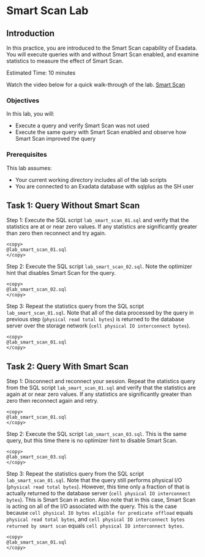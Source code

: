 # Smart Scan Lab

## Introduction

In this practice, you are introduced to the Smart Scan capability of Exadata. You will execute queries with and without Smart Scan enabled, and examine statistics to measure the effect of Smart Scan.

Estimated Time: 10 minutes

Watch the video below for a quick walk-through of the lab.
[Smart Scan](videohub:1_nmoqgvls)

### Objectives

In this lab, you will:
* Execute a query and verify Smart Scan was not used
* Execute the same query with Smart Scan enabled and observe how Smart Scan improved the query

### Prerequisites

This lab assumes:
* Your current working directory includes all of the lab scripts
* You are connected to an Exadata database with sqlplus as the SH user

## Task 1: Query Without Smart Scan

Step 1: Execute the SQL script `lab_smart_scan_01.sql` and verify that the statistics are at or near zero values. If any statistics are significantly greater than zero then reconnect and try again.
```text
<copy>
@lab_smart_scan_01.sql
</copy>
```

Step 2: Execute the SQL script `lab_smart_scan_02.sql`. Note the optimizer hint that disables Smart Scan for the query.
```text
<copy>
@lab_smart_scan_02.sql
</copy>
```

Step 3: Repeat the statistics query from the SQL script `lab_smart_scan_01.sql`. Note that all of the data processed by the query in previous step (`physical read total bytes`) is returned to the database server over the storage network (`cell physical IO interconnect bytes`).
```text
<copy>
@lab_smart_scan_01.sql
</copy>
```

## Task 2: Query With Smart Scan

Step 1: Disconnect and reconnect your session. Repeat the statistics query from the SQL script `lab_smart_scan_01.sql` and verify that the statistics are again at or near zero values. If any statistics are significantly greater than zero then reconnect again and retry.
```text
<copy>
@lab_smart_scan_01.sql
</copy>
```

Step 2: Execute the SQL script `lab_smart_scan_03.sql`. This is the same query, but this time there is no optimizer hint to disable Smart Scan.
```text
<copy>
@lab_smart_scan_03.sql
</copy>
```

Step 3: Repeat the statistics query from the SQL script `lab_smart_scan_01.sql`. Note that the query still performs physical I/O (`physical read total bytes`). However, this time only a fraction of that is actually returned to the database server (`cell physical IO interconnect bytes`). This is Smart Scan in action. Also note that in this case, Smart Scan is acting on all of the I/O associated with the query. This is the case because `cell physical IO bytes eligible for predicate offload` equals `physical read total bytes`, and `cell physical IO interconnect bytes returned by smart scan` equals `cell physical IO interconnect bytes`.
```text
<copy>
@lab_smart_scan_01.sql
</copy>
```